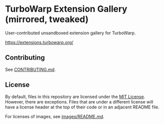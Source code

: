 # TurboWarp Extension Gallery (mirrored, tweaked)

User-contributed unsandboxed extension gallery for TurboWarp.

https://extensions.turbowarp.org/

## Contributing

See [CONTRIBUTING.md](CONTRIBUTING.md).

## License

By default, files in this repository are licensed under the [MIT License](licenses/MIT.txt). However, there are exceptions. Files that are under a different license will have a license header at the top of their code or in an adjacent README file.

For licenses of images, see [images/README.md](images/README.md).
